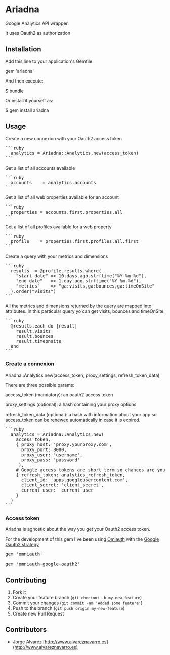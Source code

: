 # Ariadna

Google Analytics API wrapper.

It uses Oauth2 as authorization

## Installation

Add this line to your application's Gemfile:

gem 'ariadna'

And then execute:

$ bundle

Or install it yourself as:

$ gem install ariadna

## Usage

Create a new connexion with your Oauth2 access token

<pre>
```ruby
  analytics = Ariadna::Analytics.new(access_token)
```  
</pre>

Get a list of all accounts available

<pre>
```ruby
  accounts    = analytics.accounts
```  
</pre>

Get a list of all web properties available for an account

<pre>
```ruby
  properties = accounts.first.properties.all
```  
</pre>

Get a list of all profiles available for a web property
  
<pre>
```ruby
  profile    = properties.first.profiles.all.first
```  
</pre>

Create a query with your metrics and dimensions
  
<pre>
```ruby
  results  = @profile.results.where(
    "start-date" => 10.days.ago.strftime("%Y-%m-%d"),
    "end-date"   => 1.day.ago.strftime("%Y-%m-%d"),
    "metrics"    => "ga:visits,ga:bounces,ga:timeOnSite"
  ).order("visits")
```  
</pre>
  
All the metrics and dimensions returned by the query are mapped into attributes.
In this particular query yo can get visits, bounces and timeOnSite

<pre>
```ruby
  @results.each do |result|
    result.visits
    result.bounces
    result.timeonsite
  end
```  
</pre>

### Create a connexion

  Ariadna::Analytics.new(access_token, proxy_settings, refresh_token_data)

  There are three possible params:
  
  access_token (mandatory): an oauth2 access token 
  
  proxy_settings (optional): a hash containing your proxy options
  
  refresh_token_data (optional): a hash with information about your app so access_token can be renewed automatically in case it is expired.
  
<pre>
```ruby
  analytics = Ariadna::Analytics.new(
    access_token,
    { proxy_host: 'proxy.yourproxy.com',
      proxy_port: 8080,
      proxy_user: 'username',
      proxy_pass: 'password'
     },
    # Google access tokens are short term so chances are you are going to need to refresh them
    { refresh_token: analytics_refresh_token,
      client_id: 'apps.googleusercontent.com',
      client_secret: 'client_secret',
      current_user:  current_user
    }
  )
```  
</pre>

### Access token

Ariadna is agnostic about the way you get your Oauth2 access token.

For the development of this gem I've been using [Omiauth](https://github.com/intridea/omniauth) with the [Google Oauth2 strategy](https://github.com/zquestz/omniauth-google-oauth2)

<pre>
gem 'omniauth'

gem 'omniauth-google-oauth2'
</pre>


  
## Contributing
 
1. Fork it
2. Create your feature branch (`git checkout -b my-new-feature`)
3. Commit your changes (`git commit -am 'Added some feature'`)
4. Push to the branch (`git push origin my-new-feature`)
5. Create new Pull Request

## Contributors

* Jorge Alvarez [http://www.alvareznavarro.es](http://www.alvareznavarro.es)